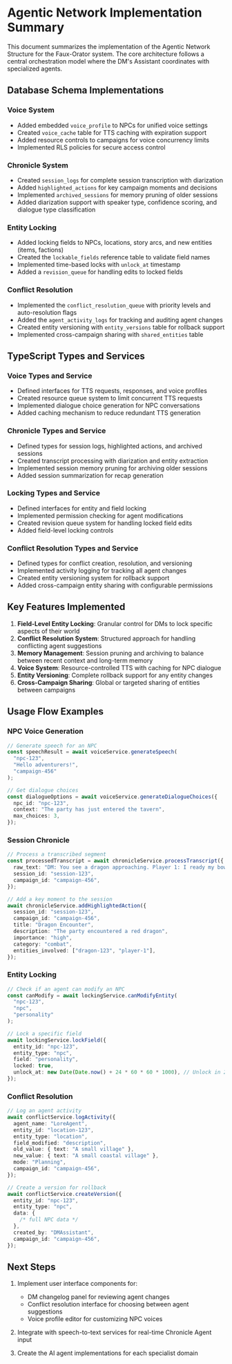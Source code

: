 # Agentic Network Implementation Summary

This document summarizes the implementation of the Agentic Network Structure for the Faux-Orator system. The core architecture follows a central orchestration model where the DM's Assistant coordinates with specialized agents.

## Database Schema Implementations

### Voice System

- Added embedded `voice_profile` to NPCs for unified voice settings
- Created `voice_cache` table for TTS caching with expiration support
- Added resource controls to campaigns for voice concurrency limits
- Implemented RLS policies for secure access control

### Chronicle System

- Created `session_logs` for complete session transcription with diarization
- Added `highlighted_actions` for key campaign moments and decisions
- Implemented `archived_sessions` for memory pruning of older sessions
- Added diarization support with speaker type, confidence scoring, and dialogue type classification

### Entity Locking

- Added locking fields to NPCs, locations, story arcs, and new entities (items, factions)
- Created the `lockable_fields` reference table to validate field names
- Implemented time-based locks with `unlock_at` timestamp
- Added a `revision_queue` for handling edits to locked fields

### Conflict Resolution

- Implemented the `conflict_resolution_queue` with priority levels and auto-resolution flags
- Added the `agent_activity_logs` for tracking and auditing agent changes
- Created entity versioning with `entity_versions` table for rollback support
- Implemented cross-campaign sharing with `shared_entities` table

## TypeScript Types and Services

### Voice Types and Service

- Defined interfaces for TTS requests, responses, and voice profiles
- Created resource queue system to limit concurrent TTS requests
- Implemented dialogue choice generation for NPC conversations
- Added caching mechanism to reduce redundant TTS generation

### Chronicle Types and Service

- Defined types for session logs, highlighted actions, and archived sessions
- Created transcript processing with diarization and entity extraction
- Implemented session memory pruning for archiving older sessions
- Added session summarization for recap generation

### Locking Types and Service

- Defined interfaces for entity and field locking
- Implemented permission checking for agent modifications
- Created revision queue system for handling locked field edits
- Added field-level locking controls

### Conflict Resolution Types and Service

- Defined types for conflict creation, resolution, and versioning
- Implemented activity logging for tracking all agent changes
- Created entity versioning system for rollback support
- Added cross-campaign entity sharing with configurable permissions

## Key Features Implemented

1. **Field-Level Entity Locking**: Granular control for DMs to lock specific aspects of their world
2. **Conflict Resolution System**: Structured approach for handling conflicting agent suggestions
3. **Memory Management**: Session pruning and archiving to balance between recent context and long-term memory
4. **Voice System**: Resource-controlled TTS with caching for NPC dialogue
5. **Entity Versioning**: Complete rollback support for any entity changes
6. **Cross-Campaign Sharing**: Global or targeted sharing of entities between campaigns

## Usage Flow Examples

### NPC Voice Generation

```typescript
// Generate speech for an NPC
const speechResult = await voiceService.generateSpeech(
  "npc-123",
  "Hello adventurers!",
  "campaign-456"
);

// Get dialogue choices
const dialogueOptions = await voiceService.generateDialogueChoices({
  npc_id: "npc-123",
  context: "The party has just entered the tavern",
  max_choices: 3,
});
```

### Session Chronicle

```typescript
// Process a transcribed segment
const processedTranscript = await chronicleService.processTranscript({
  raw_text: "DM: You see a dragon approaching. Player 1: I ready my bow.",
  session_id: "session-123",
  campaign_id: "campaign-456",
});

// Add a key moment to the session
await chronicleService.addHighlightedAction({
  session_id: "session-123",
  campaign_id: "campaign-456",
  title: "Dragon Encounter",
  description: "The party encountered a red dragon",
  importance: "high",
  category: "combat",
  entities_involved: ["dragon-123", "player-1"],
});
```

### Entity Locking

```typescript
// Check if an agent can modify an NPC
const canModify = await lockingService.canModifyEntity(
  "npc-123",
  "npc",
  "personality"
);

// Lock a specific field
await lockingService.lockField({
  entity_id: "npc-123",
  entity_type: "npc",
  field: "personality",
  locked: true,
  unlock_at: new Date(Date.now() + 24 * 60 * 60 * 1000), // Unlock in 24 hours
});
```

### Conflict Resolution

```typescript
// Log an agent activity
await conflictService.logActivity({
  agent_name: "LoreAgent",
  entity_id: "location-123",
  entity_type: "location",
  field_modified: "description",
  old_value: { text: "A small village" },
  new_value: { text: "A small coastal village" },
  mode: "Planning",
  campaign_id: "campaign-456",
});

// Create a version for rollback
await conflictService.createVersion({
  entity_id: "npc-123",
  entity_type: "npc",
  data: {
    /* full NPC data */
  },
  created_by: "DMAssistant",
  campaign_id: "campaign-456",
});
```

## Next Steps

1. Implement user interface components for:

   - DM changelog panel for reviewing agent changes
   - Conflict resolution interface for choosing between agent suggestions
   - Voice profile editor for customizing NPC voices

2. Integrate with speech-to-text services for real-time Chronicle Agent input

3. Create the AI agent implementations for each specialist domain

